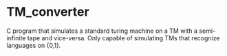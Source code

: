 # TM_converter
C program that simulates a standard turing machine on a TM with a semi-infinite tape and vice-versa.
Only capable of simulating TMs that recognize languages on {0,1}.
